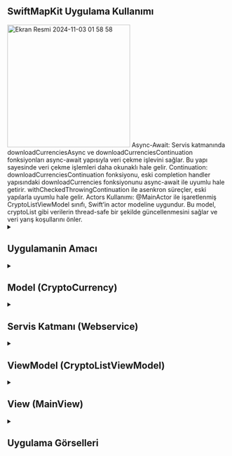 ## SwiftMapKit Uygulama Kullanımı
<img width="280" alt="Ekran Resmi 2024-11-03 01 58 58" src="https://github.com/user-attachments/assets/678ee4a4-04f5-4125-a971-be9a92f50ee0">
Async-Await: Servis katmanında downloadCurrenciesAsync ve downloadCurrenciesContinuation fonksiyonları async-await yapısıyla veri çekme işlevini sağlar. Bu yapı sayesinde veri çekme işlemleri daha okunaklı hale gelir.
Continuation: downloadCurrenciesContinuation fonksiyonu, eski completion handler yapısındaki downloadCurrencies fonksiyonunu async-await ile uyumlu hale getirir. withCheckedThrowingContinuation ile asenkron süreçler, eski yapılarla uyumlu hale gelir.
Actors Kullanımı: @MainActor ile işaretlenmiş CryptoListViewModel sınıfı, Swift’in actor modeline uygundur. Bu model, cryptoList gibi verilerin thread-safe bir şekilde güncellenmesini sağlar ve veri yarış koşullarını önler.

 <details>
    <summary><h2>Uygulamanin Amacı</h2></summary>
    Async-Await: Servis katmanında downloadCurrenciesAsync ve downloadCurrenciesContinuation fonksiyonları async-await yapısıyla veri çekme işlevini sağlar. Bu yapı sayesinde veri çekme işlemleri daha okunaklı hale gelir.
    Continuation: downloadCurrenciesContinuation fonksiyonu, eski completion handler yapısındaki downloadCurrencies fonksiyonunu async-await ile uyumlu hale getirir. withCheckedThrowingContinuation ile asenkron süreçler, eski yapılarla uyumlu hale gelir.
    Actors Kullanımı: @MainActor ile işaretlenmiş CryptoListViewModel sınıfı, Swift’in actor modeline uygundur. Bu model, cryptoList gibi verilerin thread-safe bir şekilde güncellenmesini sağlar ve veri yarış koşullarını önler.
  </details>  

  <details>
    <summary><h2>Model (CryptoCurrency)</h2></summary>
    Model, CryptoCurrency struct'ıdır ve Hashable, Decodable, ve Identifiable protokollerini uygulamaktadır. Model, kripto para birimlerinin bilgilerini (currency ve price) ve eşsiz bir UUID (id) içerir. CodingKeys enum'u, JSON verisindeki anahtar adlarını belirlemek için kullanılmıştır.
    
    ```
     struct CryptoCurrency :  Hashable ,  Decodable , Identifiable {
    let id = UUID()
    let currency: String
    let price : String
    
    private enum CodingKeys : String , CodingKey {
        case currency = "currency"
        case price = "price"
    }
    }

    ```
  </details> 

  <details>
    <summary><h2>Servis Katmanı (Webservice)</h2></summary>
    Webservice sınıfı, kripto para verilerini JSON dosyasından indirmek için çeşitli yöntemler sunmaktadır.

  <details>
    <summary><h2>Async-Await Kullanımı</h2></summary>
    downloadCurrenciesAsync fonksiyonunda, async-await ile URLSession kullanılarak asenkron veri indirilmesi sağlanmıştır. Bu fonksiyon, await anahtar kelimesi ile veriyi indirir ve ardından JSONDecoder ile kodunu çözümler. Sonuç olarak [CryptoCurrency] dizisini döndürür.
   
    ```
    func downloadCurrenciesAsync(url: URL) async throws -> [CryptoCurrency] {
    let (data, _) = try await URLSession.shared.data(from: url)
    let currencies = try? JSONDecoder().decode([CryptoCurrency].self, from: data)
    return currencies ?? []
    }
    ```
  </details> 


  <details>
    <summary><h2>Continuation Kullanımı</h2></summary>
    ownloadCurrenciesContinuation fonksiyonu, eski completion handler yapısındaki downloadCurrencies fonksiyonunu çağırarak, withCheckedThrowingContinuation kullanır. Bu, async-await'e geçişi daha kontrollü hale getirir. continuation.resume(returning:) veya continuation.resume(throwing:) kullanarak başarılı veya başarısız durumlara göre dönüş yapılır.
   
    ```
    func downloadCurrenciesContinuation(url: URL) async throws -> [CryptoCurrency] {
    try await withCheckedThrowingContinuation { continuation in
        downloadCurrencies(url: url) { result in
            switch result {
            case .success(let cryptos):
                continuation.resume(returning: cryptos ?? [])
            case .failure(let error):
                continuation.resume(throwing: error)
            }
        }
    }
    }

    ```
  </details> 
    

  </details> 

  <details>
    <summary><h2>ViewModel (CryptoListViewModel)</h2></summary>
   CryptoListViewModel sınıfı, ObservableObject protokolünü uygular ve arayüze güncellemeler gönderebilmek için @Published bir cryptoList listesine sahiptir.
   Continuation Fonksiyonu: downloadCryptosContination adlı fonksiyon, downloadCurrenciesContinuation fonksiyonunu çağırır. Bu, async-await yapısını kullanarak indirme işlemini gerçekleştirir ve self.cryptoList'i günceller.
    
    ```
         func downloadCryptosContination(url: URL) async {
    do {
        let cryptos = try await webservice.downloadCurrenciesContinuation(url: url)
        self.cryptoList = cryptos.map(CryptoViewModel.init)
    } catch {
        print(error)
    }
    }



    
    ```
  </details> 


  <details>
    <summary><h2>View (MainView)</h2></summary>
   MainView, bir List bileşeni içinde kripto para birimlerini gösterir.
   Async-Await ile Veri Yenileme: Kullanıcı "Refresh" düğmesine bastığında, Task bloğu ile cryptoListViewModel.downloadCryptosContination çağrılır. await ile çağrılan bu fonksiyon, listeyi güncelleyerek yeni verileri getirir.
    
    ```
        override func update(_ currentTime: TimeInterval) {
        for node in children {
            if node.position.x < -300 {
                node.removeFromParent()
            }
        }
        
        if !isGamerOver {
            score += 1
        }
    }


    ```
  </details> 

<details>
    <summary><h2>Uygulama Görselleri </h2></summary>
    
    
 <table style="width: 100%;">
    <tr>
        <td style="text-align: center; width: 16.67%;">
            <h4 style="font-size: 14px;">Oyun Basladiktan sonra</h4>
            <img src="https://github.com/user-attachments/assets/678ee4a4-04f5-4125-a971-be9a92f50ee0" style="width: 100%; height: auto;">
        </td>
    </tr>
</table>
  </details> 
